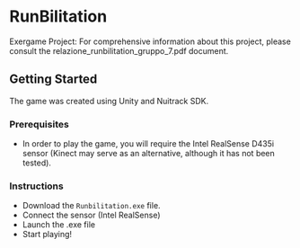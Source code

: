 # RunBilitation
Exergame Project: For comprehensive information about this project, please consult the relazione_runbilitation_gruppo_7.pdf document.

## Getting Started
The game was created using Unity and Nuitrack SDK.

### Prerequisites
- In order to play the game, you will require the Intel RealSense D435i sensor (Kinect may serve as an alternative, although it has not been tested).

### Instructions
- Download the `Runbilitation.exe` file.
- Connect the sensor (Intel RealSense)
- Launch the .exe file
- Start playing!
